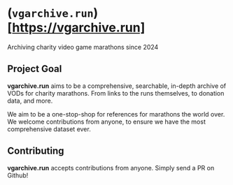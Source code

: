 # (`vgarchive.run`)[https://vgarchive.run]

Archiving charity video game marathons since 2024

## Project Goal

**vgarchive.run** aims to be a comprehensive, searchable, in-depth archive of VODs for charity marathons. From links to the runs themselves, to donation data, and more.

We aim to be a one-stop-shop for references for marathons the world over. We welcome contributions from anyone, to ensure we have the most comprehensive dataset ever.

## Contributing

**vgarchive.run** accepts contributions from anyone. Simply send a PR on Github!
